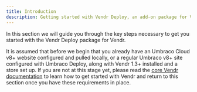 ```yaml
---
title: Introduction
description: Getting started with Vendr Deploy, an add-on package for Vendr, the eCommerce solution for Umbraco v8+
---
```


In this section we will guide you through the key steps necessary to get you started with the Vendr Deploy package for Vendr.

It is assumed that before we begin that you already have an Umbraco Cloud v8+ website configured and pulled locally, or a regular Umbraco v8+ site configured with Umbraco Deploy, along with Vendr 1.3+ installed and a store set up. If you are not at this stage yet, please read the [core Vendr documentation](../../../../../core/) to learn how to get started with Vendr and return to this section once you have these requirements in place.